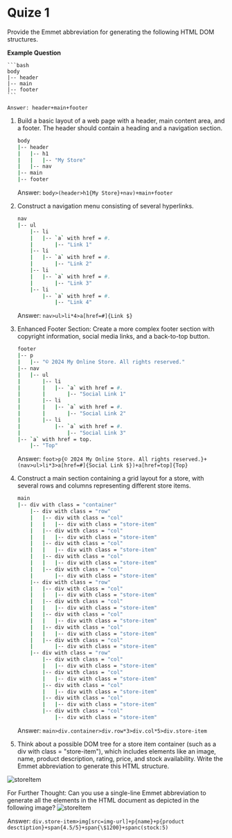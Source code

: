 # Quize 1

Provide the Emmet abbreviation for generating the following HTML DOM structures.

**Example Question**

    ```bash
    body
    |-- header
    |-- main
    |-- footer
    ```

    Answer: header+main+footer

1. Build a basic layout of a web page with a header, main content area, and a footer. The header should contain a heading and a navigation section.

   ```bash
   body
   |-- header
   |   |-- h1
   |   |   |-- "My Store"
   |   |-- nav
   |-- main
   |-- footer
   ```

   Answer: `body>(header>h1{My Store}+nav)+main+footer`

2. Construct a navigation menu consisting of several hyperlinks.

   ```bash
   nav
   |-- ul
       |-- li
       |   |-- `a` with href = #.
       |       |-- "Link 1"
       |-- li
       |   |-- `a` with href = #.
       |       |-- "Link 2"
       |-- li
       |   |-- `a` with href = #.
       |       |-- "Link 3"
       |-- li
           |-- `a` with href = #.
               |-- "Link 4"
   ```

   Answer: `nav>ul>li*4>a[href=#]{Link $}`

3. Enhanced Footer Section: Create a more complex footer section with copyright information, social media links, and a back-to-top button.

   ```bash
   footer
   |-- p
   |   |-- "© 2024 My Online Store. All rights reserved."
   |-- nav
   |   |-- ul
   |       |-- li
   |       |   |-- `a` with href = #.
   |       |       |-- "Social Link 1"
   |       |-- li
   |       |   |-- `a` with href = #.
   |       |       |-- "Social Link 2"
   |       |-- li
   |           |-- `a` with href = #.
   |               |-- "Social Link 3"
   |-- `a` with href = top.
       |-- "Top"
   ```

   Answer: `foot>p{© 2024 My Online Store. All rights reserved.}+(nav>ul>li*3>a[href=#]{Social Link $})+a[href=top]{Top}`

4. Construct a main section containing a grid layout for a store, with several rows and columns representing different store items.

   ```bash
   main
   |-- div with class = "container"
       |-- div with class = "row"
       |   |-- div with class = "col"
       |   |   |-- div with class = "store-item"
       |   |-- div with class = "col"
       |   |   |-- div with class = "store-item"
       |   |-- div with class = "col"
       |   |   |-- div with class = "store-item"
       |   |-- div with class = "col"
       |   |   |-- div with class = "store-item"
       |   |-- div with class = "col"
       |       |-- div with class = "store-item"
       |-- div with class = "row"
       |   |-- div with class = "col"
       |   |   |-- div with class = "store-item"
       |   |-- div with class = "col"
       |   |   |-- div with class = "store-item"
       |   |-- div with class = "col"
       |   |   |-- div with class = "store-item"
       |   |-- div with class = "col"
       |   |   |-- div with class = "store-item"
       |   |-- div with class = "col"
       |       |-- div with class = "store-item"
       |-- div with class = "row"
           |-- div with class = "col"
           |   |-- div with class = "store-item"
           |-- div with class = "col"
           |   |-- div with class = "store-item"
           |-- div with class = "col"
           |   |-- div with class = "store-item"
           |-- div with class = "col"
           |   |-- div with class = "store-item"
           |-- div with class = "col"
               |-- div with class = "store-item"
   ```

   Answer: `main>div.container>div.row*3>div.col*5>div.store-item`

5. Think about a possible DOM tree for a store item container (such as a div with class = "store-item"), which includes elements like an image, name, product description, rating, price, and stock availability. Write the Emmet abbreviation to generate this HTML structure.

![storeItem](../assets/img/store_item.jpg)

For Further Thought: Can you use a single-line Emmet abbreviation to generate all the elements in the HTML document as depicted in the following image? ![storeItem](../assets/img/quiz1-page-layout.jpg)

Answer: `div.store-item>img[src=img-url]+p{name}+p{product desctiption}+span{4.5/5}+span{\$1200}+spanc(stock:5)`
